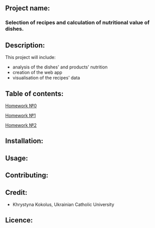 ## Project name:

### Selection of recipes and calculation of nutritional value of dishes.

## Description:

This project will include:
- analysis of the dishes' and products' nutrition
- creation of the web app
- visualisation of the recipes' data

## Table of contents:
[Homework №0](https://github.com/khristinakokolus/cource_work_2nd_term/wiki/0.%D0%94%D0%BE%D0%BC%D0%B0%D1%88%D0%BD%D1%94-%D0%B7%D0%B0%D0%B2%D0%B4%D0%B0%D0%BD%D0%BD%D1%8F-%E2%84%960)

[Homework №1](https://github.com/khristinakokolus/cource_work_2nd_term/wiki/2.-%D0%94%D0%BE%D0%BC%D0%B0%D1%88%D0%BD%D1%94-%D0%B7%D0%B0%D0%B2%D0%B4%D0%B0%D0%BD%D0%BD%D1%8F-%E2%84%962)

[Homework №2](https://github.com/khristinakokolus/cource_work_2nd_term/wiki/2.-%D0%94%D0%BE%D0%BC%D0%B0%D1%88%D0%BD%D1%94-%D0%B7%D0%B0%D0%B2%D0%B4%D0%B0%D0%BD%D0%BD%D1%8F-%E2%84%962)

## Installation:

## Usage:

## Contributing:

## Credit:
- Khrystyna Kokolus, Ukrainian Catholic University
## Licence:


